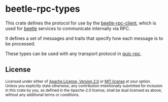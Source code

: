 # beetle-rpc-types

This crate defines the protocol for use by the
[beetle-rpc-client](https://github.com/n0-computer/beetle/tree/main/beetle-rpc-client),
which is used for [beetle](https://github.com/n0-computer/beetle) services to
communicate internally via RPC.

It defines a set of messages and traits that specify how each message is to be
processed.

These types can be used with any transport protocol in
[quic-rpc](https://github.com/n0-computer/quic-rpc).

## License

<sup>
Licensed under either of <a href="LICENSE-APACHE">Apache License, Version
2.0</a> or <a href="LICENSE-MIT">MIT license</a> at your option.
</sup>

<br/>

<sub>
Unless you explicitly state otherwise, any contribution intentionally submitted
for inclusion in this crate by you, as defined in the Apache-2.0 license, shall
be dual licensed as above, without any additional terms or conditions.
</sub>

